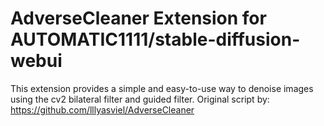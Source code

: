 # AdverseCleaner Extension for AUTOMATIC1111/stable-diffusion-webui
This extension provides a simple and easy-to-use way to denoise images using the cv2 bilateral filter and guided filter.
Original script by: https://github.com/lllyasviel/AdverseCleaner
